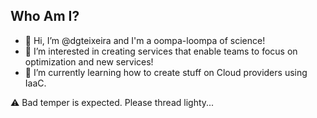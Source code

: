 Who Am I?
------
- 👋 Hi, I’m @dgteixeira and I'm a oompa-loompa of science!
- 👀 I’m interested in creating services that enable teams to focus on optimization and new services!
- 🌱 I’m currently learning how to create stuff on Cloud providers using IaaC.

:warning: Bad temper is expected. Please thread lighty...

<!---
dgteixeira/dgteixeira is a ✨ special ✨ repository because its `README.md` (this file) appears on your GitHub profile.
You can click the Preview link to take a look at your changes.
--->
